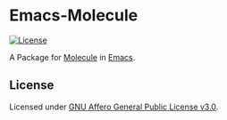 # Emacs-Molecule

[![License]](#license)

A Package for [Molecule] in [Emacs].

[License]: https://img.shields.io/github/license/yangby-cryptape/emacs-molecule.svg

## License

Licensed under [GNU Affero General Public License v3.0].

[GNU Affero General Public License v3.0]: LICENSE

[Molecule]: https://github.com/nervosnetwork/molecule
[Emacs]: https://www.gnu.org/software/emacs/
